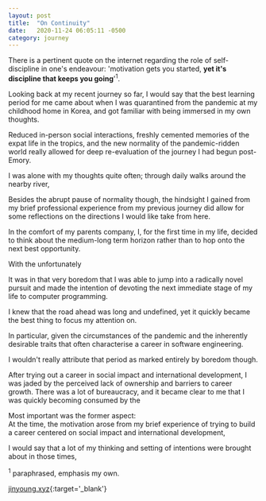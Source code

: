 ```yaml
---
layout: post
title:  "On Continuity"
date:   2020-11-24 06:05:11 -0500
category: journey
---
```


There is a pertinent quote on the internet regarding the role of self-discipline in one's endeavour: 'motivation gets you started, **yet it's discipline that keeps you going**'<sup>1</sup>.

Looking back at my recent journey so far, I would say that the best learning period for me came about when I was quarantined from the pandemic at my childhood home in Korea, and got familiar with being immersed in my own thoughts. 

Reduced in-person social interactions, freshly cemented memories of the expat life in the tropics, and the new normality of the pandemic-ridden world really allowed for deep re-evaluation of the journey I had begun post-Emory. 

I was alone with my thoughts quite often; through daily walks around the nearby river, 

Besides the abrupt pause of normality though, the hindsight I gained from my brief professional experience from my previous journey did allow for some reflections on the directions I would like take from here.  

In the comfort of my parents company, I, for the first time in my life, decided to think about the medium-long term horizon rather than to hop onto the next best opportunity. 

With the unfortunately 

It was in that very boredom that I was able to jump into a radically novel pursuit and made the intention of devoting the next immediate stage of my life to computer programming. 

I knew that the road ahead was long and undefined, yet it quickly became the best thing to focus my attention on. 

In particular, given the circumstances of the pandemic and the inherently desirable traits that often characterise a career in software engineering. 

I wouldn't really attribute that period as marked entirely by boredom though.

After trying out a career in social impact and international development, I was jaded by the perceived lack of ownership and barriers to career growth. There was a lot of bureaucracy, and it became clear to me that I was quickly becoming consumed by the 

Most important was the former aspect:  
At the time, the motivation arose from my brief experience of trying to build a career centered on social impact and international development, 



I would say that a lot of my thinking and setting of intentions were brought about in those times, 











<sup>1</sup> paraphrased, emphasis my own.

[jinyoung.xyz](https://www.jinyoung.xyz/){:target='_blank'}


